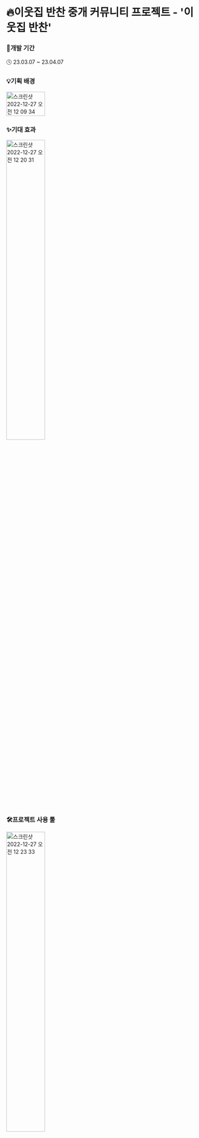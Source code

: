 # 🔥이웃집 반찬 중개 커뮤니티 프로젝트 - '이웃집 반찬'

### 📆개발 기간

🕓 23.03.07 ~ 23.04.07


### 💡기획 배경
<div dir="auto" style="display: flex;">
<img width="1180" alt="스크린샷 2022-12-27 오전 12 09 34" src="https://user-images.githubusercontent.com/122762472/233271052-0c5c7132-5d41-460f-99fa-cef79298b72f.png" style = "width: 45%; height : 45%">
</div>


### ✨기대 효과
<img width="1161" alt="스크린샷 2022-12-27 오전 12 20 31" src="https://user-images.githubusercontent.com/122762472/233271146-a61e54a2-2d8b-4e3b-bad4-fb17ba64e077.png" style = "width: 45%; height : 45%">


### 🛠️프로젝트 사용 툴
<img width="1160" alt="스크린샷 2022-12-27 오전 12 23 33" src="https://user-images.githubusercontent.com/122762472/233268915-f125e920-4367-400e-9c12-60b88cba41b6.png" style = "width: 45%; height : 45%">

----------------------------------------------------------------------------------------------------------------------

### 🏆프로젝트 전체적인 타임라인<br>
|일자|내용|구체적인 활동|
|:---------:|:--------:|:-------:|
|3월 9일 ~ 3월 10일|주제 선정|주제 선정 및 메뉴트리 작성, ERD 설계 |
|3월 10일 ~ 3월 10일 | 역할 분담 | 퍼블리싱 역할 분담 |
|3월 10일 ~ 3월 25일| 퍼블리싱 작업 및 DB| 퍼블리싱 작업 시작, DB 작업 |
|3월 25일 ~ 3월 25일 |설계| 백엔드 사전 설계 작업 |
|3월 20일 ~ 4월 7일|Back 작업|백엔드 역할 분담 및 백 작업|

----------------------------------------------------------------------------------------------------------------------

### 🏆나의 프로젝트 타임라인<br>
|일자|담당 파트|작업 내용|
|:---------:|:---------:|:-----------:|
|3월 10일 ~ 3월 25일|Front-end| 웹 퍼블리싱 작업 완료 |
|3월 25일 ~ 3월 28일|Back-end| 회원가입 (정규식) 완료 |
|3월 26일 ~ 4월 2일|Back-end| 회원가입 (중복검사, DB저장) 완료 |
|3월 29일 ~ 4월 2일|Back-end| 로그인 (아이디 저장, 로그인 구현) 완료 |
|4월 2일 ~ 4월 3일|Back-end| 로그인 (간편로그인 - 카카오, 간편로그인 - 네이버) 완료 |
|3월 26일 ~ 4월 4일|Back-end| 메인페이지 (지역별 최근 게시물, 별점 인기순) |
|4월 3일 ~ 4월 4일|Back-end| 메인페이지 (랜덤 추천 게시물) |
|4월 5일 ~ 4월 6일|Back-end | 마무리 작업 |

----------------------------------------------------------------------------------------------------------------------

### 🏷️담당 업무
Front-end<br>
  - 마이페이지

Back-end<br>
1. 로그인
  - 로그인 기능 구현
  - 쿠키를 사용한 아이디 저장 
  - OAuth를 활용한 카카오 간편 로그인
  - OAuth를 활용한 네이버 간편 로그인
  
2. 회원가입
  - 회원가입 기능 구현
  - 필수사항 및 형식 입력 검사
  - 중복 검사

3. 아이디/비밀번호 찾기 
  - 계정 검사
  - 형식 입력 검사
  - 구글 mail API를 활용한 메일 전송
  - 비밀번호 변경


4. 메인페이지
  - 지역별 최신 게시물
  - 별점 인기순
  - 랜덤 추천 게시물

----------------------------------------------------------------------------------------------------------------------

### DB - ERD

![neighbor-erd](https://user-images.githubusercontent.com/122762452/231799781-6b4e9a7b-cfa2-4137-896b-1ff217414e38.png)

----------------------------------------------------------------------------------------------------------------------
  
### 🌟느낀점
<h3>1. 어려웠던 부분</h3><br>
spring을 이용한 첫 개발이였던 만큼 웹개발에 대한 전체적인 흐름을 이해하는데 많이 어려움을 느꼈었다. 
개발자로서 첫 프로젝트를 시작하면서 프론트와 백의 연결, 데이터의 흐름등 프로젝트가 원활하게 작동하게 하려는 만큼
이해해야하는 부분들이 많았으며 그만큼 막막함과 무기력함을 느끼는 부분들이 많았다.  
하지만 프로젝트를 진행하면서 점차 MVC 패턴에 대한 이해도가 올라가면서 프로젝트 내부의 세부적인 코딩에 익숙해지며 어려움을 해결할 수 있었다. 

<h3>2. 문제를 해결했던 부분</h3>
메인페이지의 지역별 최신 게시물을 구현할 때 서울시 지역 버튼을 클릭시 그 지역에만 있는 최신 게시물을 띄어줘야 하는 부분이 있었습니다.
이때 최신 게시물을 javascript에서 ajax를 통해 페이지 이동없이 띄어줘야 했었습니다. 하지만 이때 프론트엔드 기능 중 하나인 게시물에 마우스 오버시 게시물의 
간단한 정보와 작성자의 프로필이 나오는 after요소로 나오는 부분이 ajax로 인해 이벤트가 발생하지 않게되는 경우가 생겼었다. 이때 이벤트위임 처리를 통하여 
ajax로 데이터를 불러오고 후에 이벤트가 발생할 수 있도록 조치를 취하였다.

<h3>3. 총평</h3>

저의 첫 프로젝트는 미숙한 점이 있을 수 있었지만, 결국 완성된 제품은 완벽하게 작동했다. 
이 프로젝트를 통해 개발자로서의 성취감과 자부심을 느낄 수 있었다. 팀원들과의 협업과 노력 덕분에 우리가 만든 결과물은 우리의 노력을 인정받을 만큼 훌륭한 것이었다. 
이 경험은 나에게 자신감을 심어주었고, 앞으로 더 많은 도전과 성장을 향해 나아갈 수 있는 힘을 준 소중한 계기가 되었다. 

